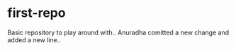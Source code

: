 # first-repo
Basic repository to play around with..
Anuradha comitted a new change and added a new line..
